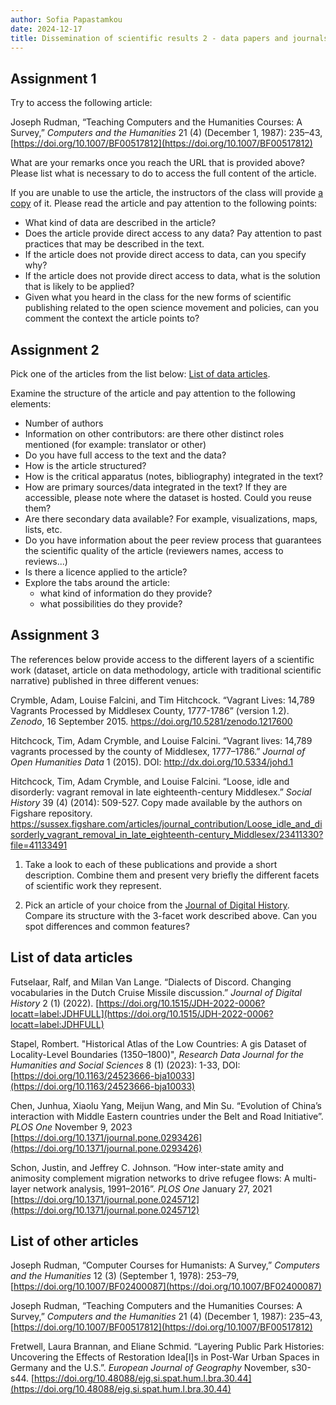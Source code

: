 ```yaml
---
author: Sofia Papastamkou 
date: 2024-12-17
title: Dissemination of scientific results 2 - data papers and journals 
---
```


## Assignment 1 

Try to access the following article: 

Joseph Rudman, “Teaching Computers and the Humanities Courses: A Survey,” _Computers and the Humanities_ 21 (4) (December 1, 1987): 235–43, [https://doi.org/10.1007/BF00517812](https://doi.org/10.1007/BF00517812)  

What are your remarks once you reach the URL that is provided above? Please list what is necessary to do to access the full content of the article. 

If you are unable to use the article, the instructors of the class will provide [a copy](/assets/data/rudman-1987-teaching-computers-and-the-humanities-courses-a-survey.pdf) of it. Please read the article and pay attention to the following points: 

- What kind of data are described in the article?
- Does the article provide direct access to any data? Pay attention to past practices that may be described in the text. 
- If the article does not provide direct access to data, can you specify why? 
- If the article does not provide direct access to data, what is the solution that is likely to be applied? 
- Given what you heard in the class for the new forms of scientific publishing related to the open science movement and policies, can you comment the context the article points to? 

## Assignment 2

Pick one of the articles from the list below: [List of data articles](#list-of-data-articles).

Examine the structure of the article and pay attention to the following elements: 

- Number of authors
- Information on other contributors: are there other distinct roles mentioned (for example: translator or other)
- Do you have full access to the text and the data? 
- How is the article structured? 
- How is the critical apparatus (notes, bibliography) integrated in the text?
- How are primary sources/data integrated in the text? If they are accessible, please note where the dataset is hosted. Could you reuse them?
- Are there secondary data available? For example, visualizations, maps, lists, etc.
- Do you have information about the peer review process that guarantees the scientific quality of the article (reviewers names, access to reviews...)
- Is there a licence applied to the article?
- Explore the tabs around the article: 
	- what kind of information do they provide?
	- what possibilities do they provide?

## Assignment 3 

The references below provide access to the different layers of a scientific work (dataset, article on data methodology, article with traditional scientific narrative) published in three different venues: 

Crymble, Adam, Louise Falcini, and Tim Hitchcock. “Vagrant Lives: 14,789 Vagrants Processed by Middlesex County, 1777-1786” (version 1.2). _Zenodo_, 16 September 2015. https://doi.org/10.5281/zenodo.1217600 

Hitchcock, Tim, Adam Crymble, and Louise Falcini. “Vagrant lives: 14,789 vagrants processed by the county of Middlesex, 1777–1786.” _Journal of Open Humanities Data_ 1 (2015). DOI: http://dx.doi.org/10.5334/johd.1 

Hitchcock, Tim, Adam Crymble, and Louise Falcini. “Loose, idle and disorderly: vagrant removal in late eighteenth-century Middlesex.” _Social History_ 39 (4) (2014): 509-527. Copy made available by the authors on Figshare repository. https://sussex.figshare.com/articles/journal_contribution/Loose_idle_and_disorderly_vagrant_removal_in_late_eighteenth-century_Middlesex/23411330?file=41133491  

1. Take a look to each of these publications and provide a short description. Combine them and present very briefly the different facets of scientific work they represent. 

2. Pick an article of your choice from the [Journal of Digital History](https://journalofdigitalhistory.org/en). Compare its structure with the 3-facet work described above. Can you spot differences and common features?



## List of data articles  

Futselaar, Ralf, and Milan Van Lange. “Dialects of Discord. Changing vocabularies in the Dutch Cruise Missile discussion.” _Journal of Digital History_ 2 (1) (2022). [https://doi.org/10.1515/JDH-2022-0006?locatt=label:JDHFULL](https://doi.org/10.1515/JDH-2022-0006?locatt=label:JDHFULL) 

Stapel, Rombert. "Historical Atlas of the Low Countries: A gis Dataset of Locality-Level Boundaries (1350–1800)", _Research Data Journal for the Humanities and Social Sciences_ 8 (1) (2023): 1-33, DOI: [https://doi.org/10.1163/24523666-bja10033](https://doi.org/10.1163/24523666-bja10033) 

Chen, Junhua, Xiaolu Yang, Meijun Wang, and Min Su. “Evolution of China’s interaction with Middle Eastern countries under the Belt and Road Initiative”. _PLOS One_ November 9, 2023
[https://doi.org/10.1371/journal.pone.0293426](https://doi.org/10.1371/journal.pone.0293426) 

Schon, Justin, and Jeffrey C. Johnson. “How inter-state amity and animosity complement migration networks to drive refugee flows: A multi-layer network analysis, 1991–2016”. _PLOS One_ January 27, 2021 [https://doi.org/10.1371/journal.pone.0245712](https://doi.org/10.1371/journal.pone.0245712)  


## List of other articles   

Joseph Rudman, “Computer Courses for Humanists: A Survey,” _Computers and the Humanities_ 12 (3) (September 1, 1978): 253–79, [https://doi.org/10.1007/BF02400087](https://doi.org/10.1007/BF02400087)

Joseph Rudman, “Teaching Computers and the Humanities Courses: A Survey,” _Computers and the Humanities_ 21 (4) (December 1, 1987): 235–43, [https://doi.org/10.1007/BF00517812](https://doi.org/10.1007/BF00517812) 

Fretwell, Laura Brannan, and Eliane Schmid. “Layering Public Park Histories: Uncovering the Effects of Restoration Idea[l]s in Post-War Urban Spaces in Germany and the U.S.”. _European Journal of Geography_ November, s30-s44. [https://doi.org/10.48088/ejg.si.spat.hum.l.bra.30.44](https://doi.org/10.48088/ejg.si.spat.hum.l.bra.30.44)


